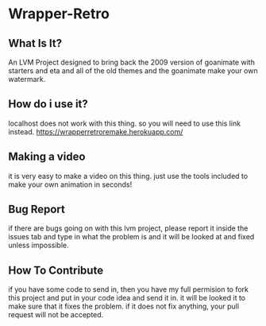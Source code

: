 # Wrapper-Retro
## What Is It?
An LVM Project designed to bring back the 2009 version of goanimate with starters and eta and all of the old themes and the goanimate make your own watermark.
## How do i use it?
localhost does not work with this thing. so you will need to use this link instead. https://wrapperretroremake.herokuapp.com/
## Making a video
it is very easy to make a video on this thing. just use the tools included to make your own animation in seconds!
## Bug Report
if there are bugs going on with this lvm project, please report it inside the issues tab and type in what the problem is and it will be looked at and fixed unless impossible.
## How To Contribute
if you have some code to send in, then you have my full permision to fork this project and put in your code idea and send it in. it will be looked it to make sure that it fixes the problem. if it does not fix anything, your pull request will not be accepted.
